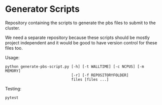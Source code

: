 # Generator Scripts

Repository containing the scripts to generate the pbs files to submit to the cluster.

We need a separate repository because these scripts should be mostly project independent and it would be good to have version control for these files too.

Usage:

    python generate-pbs-script.py [-h] [-t WALLTIME] [-c NCPUS] [-m MEMORY]
                                  [-r] [-f REPOSITORYFOLDER]
                                  files [files ...]

Testing:

    pytest

